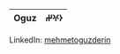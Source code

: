| **Oguz** | **𐰆𐰍𐰔** |
|:---------|---------:|

LinkedIn: [mehmetoguzderin](https://linkedin.com/in/mehmetoguzderin)
